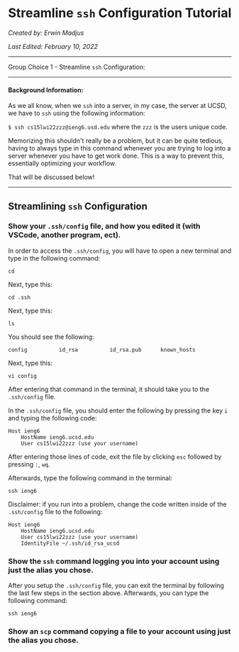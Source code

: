# **Streamline ```ssh``` Configuration Tutorial**

*Created by: Erwin Madjus*

*Last Edited: February 10, 2022*

---
Group Choice 1 - Streamline ```ssh``` Configuration: 

--- 

#### Background Information:

As we all know, when we ```ssh``` into a server, in my case, the server at UCSD, we have to ```ssh``` using the following information: 

```$ ssh cs15lwi22zzz@ieng6.usd.edu``` where the ```zzz``` is the users unique code. 

Memorizing this shouldn't really be a problem, but it can be quite tedious, having to always type in this command whenever you are trying to log into a server whenever you have to get work done. This is a way to prevent this, essentially optimizing your workflow. 

That will be discussed below!

---

## Streamlining ```ssh``` Configuration 

### Show your ```.ssh/config``` file, and how you edited it (with VSCode, another program, ect). 

In order to access the ```.ssh/config```, you will have to open a new terminal and type in the following command: 

```cd```

Next, type this:

```cd .ssh```

Next, type this:

```ls```

You should see the following:

```config          id_rsa          id_rsa.pub      known_hosts```

Next, type this:

```vi config``` 

After entering that command in the terminal, it should take you to the ```.ssh/config``` file. 

In the ```.ssh/config``` file, you should enter the following by pressing the key ```i``` and typing the following code:

```
Host ieng6 
    HostName ieng6.ucsd.edu
    User cs15lwi22zzz (use your username)
```

After entering those lines of code, exit the file by clicking ```esc``` followed by pressing ```:```, ```wq```. 

Afterwards, type the following command in the terminal:

```ssh ieng6```

Disclaimer: if you run into a problem, change the code written inside of the ```.ssh/config``` file to the following:

```
Host ieng6 
    HostName ieng6.ucsd.edu
    User cs15lwi22zzz (use your username)
    IdentityFile ~/.ssh/id_rsa_ucsd
```

### Show the ```ssh``` command logging you into your account using just the alias you chose.

After you setup the ```.ssh/config``` file, you can exit the terminal by following the last few steps in the section above. Afterwards, you can type the following command: 

```ssh ieng6```


### Show an ```scp``` command copying a file to your account using just the alias you chose.  